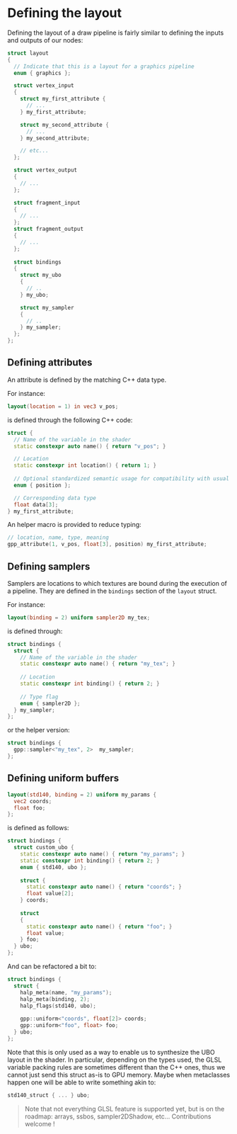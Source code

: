 # Defining the layout

Defining the layout of a draw pipeline is fairly similar to defining the inputs and outputs of our nodes:

```cpp
struct layout
{
  // Indicate that this is a layout for a graphics pipeline
  enum { graphics };

  struct vertex_input 
  {
    struct my_first_attribute { 
      // ...
    } my_first_attribute;

    struct my_second_attribute { 
      // ...
    } my_second_attribute;

    // etc...
  };

  struct vertex_output 
  {
    // ...
  };

  struct fragment_input 
  {
    // ...
  };
  struct fragment_output 
  {
    // ...
  };
  
  struct bindings 
  {
    struct my_ubo 
    {
      // ..
    } my_ubo;

    struct my_sampler 
    {
      // ..
    } my_sampler;
  };
};
```

## Defining attributes

An attribute is defined by the matching C++ data type.

For instance:

```glsl
layout(location = 1) in vec3 v_pos;
```

is defined through the following C++ code:
```cpp
struct {
  // Name of the variable in the shader
  static constexpr auto name() { return "v_pos"; }

  // Location
  static constexpr int location() { return 1; }
 
  // Optional standardized semantic usage for compatibility with usual engines
  enum { position };

  // Corresponding data type
  float data[3];
} my_first_attribute;
```

An helper macro is provided to reduce typing:

```cpp
// location, name, type, meaning
gpp_attribute(1, v_pos, float[3], position) my_first_attribute;
```

## Defining samplers

Samplers are locations to which textures are bound during the execution of a pipeline.
They are defined in the `bindings` section of the `layout` struct.

For instance:

```glsl
layout(binding = 2) uniform sampler2D my_tex;
```

is defined through:

```cpp
struct bindings {
  struct { 
    // Name of the variable in the shader
    static constexpr auto name() { return "my_tex"; }
  
    // Location
    static constexpr int binding() { return 2; }
   
    // Type flag
    enum { sampler2D };  
  } my_sampler;
};
```

or the helper version:

```cpp
struct bindings {
  gpp::sampler<"my_tex", 2>  my_sampler;
};
```

## Defining uniform buffers

```glsl
layout(std140, binding = 2) uniform my_params {
  vec2 coords;
  float foo;
};
```

is defined as follows:

```cpp
struct bindings {
  struct custom_ubo {
    static constexpr auto name() { return "my_params"; }
    static constexpr int binding() { return 2; }
    enum { std140, ubo };
  
    struct {
      static constexpr auto name() { return "coords"; }
      float value[2];
    } coords;
  
    struct
    {
      static constexpr auto name() { return "foo"; }
      float value;
    } foo;
  } ubo;
};
```

And can be refactored a bit to:

```cpp
struct bindings {
  struct {
    halp_meta(name, "my_params");
    halp_meta(binding, 2);
    halp_flags(std140, ubo);
  
    gpp::uniform<"coords", float[2]> coords;
    gpp::uniform<"foo", float> foo;
  } ubo;
};
```

Note that this is only used as a way to enable us to synthesize the UBO layout in the shader.
In particular, depending on the types used, the GLSL variable packing rules are sometimes different than the C++ ones, 
thus we cannot just send this struct as-is to GPU memory. Maybe when metaclasses happen one will be able to write something
akin to:

```cpp
std140_struct { ... } ubo;
```

> Note that not everything GLSL feature is supported yet, but is on the roadmap: arrays, ssbos, sampler2DShadow, etc...
> Contributions welcome !
